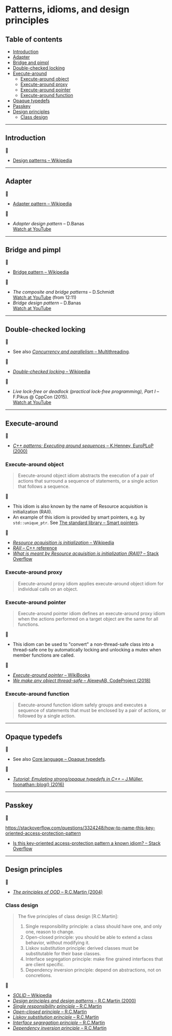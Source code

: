 # Patterns, idioms, and design principles

## Table of contents

* [Introduction](#introduction)
* [Adapter](#adapter)
* [Bridge and pimpl](#bridge-and-pimpl)
* [Double-checked locking](#double-checked-locking)
* [Execute-around](#execute-around)
	* [Execute-around object](execute-around-object)
	* [Execute-around proxy](execute-around-proxy)
	* [Execute-around pointer](execute-around-pointer)
	* [Execute-around function](execute-around-function)
* [Opaque typedefs](#opaque-typedefs)
* [Passkey](#passkey)
* [Design principles](#design-principles)
	* [Class design](#class-design)

---

## Introduction

:link:

* [Design patterns &ndash; Wikipedia](https://en.wikipedia.org/wiki/Design_Patterns)

---

## Adapter

:link:

* [Adapter pattern &ndash; Wikipedia](https://en.wikipedia.org/wiki/Adapter_pattern)

:movie_camera:

* *Adapter design pattern* &ndash; D.Banas\
[Watch at YouTube](https://www.youtube.com/watch?v=9jIgSsIfh_8)

---

## Bridge and pimpl

:link:

* [Bridge pattern &ndash; Wikipedia](https://en.wikipedia.org/wiki/Bridge_pattern)

:movie_camera:

* *The composite and bridge patterns* &ndash; D.Schmidt\
[Watch at YouTube](https://www.youtube.com/watch?v=iM4W5hFqaEA&t=730) (from 12:11)
* *Bridge design pattern* &ndash; D.Banas\
[Watch at YouTube](https://www.youtube.com/watch?v=qG286LQM6BU)

---

## Double-checked locking

:memo:

* See also [*Concurrency and parallelism* &ndash; Multithreading](concurrency_and_parallelism.md#multithreading).

:link:

* [*Double-checked locking* &ndash; Wikipedia](https://en.wikipedia.org/wiki/Double-checked_locking)

:movie_camera:

* *Live lock-free or deadlock (practical lock-free programming), Part I* &ndash; F.Pikus @ CppCon (2015).\
[Watch at YouTube](https://www.youtube.com/watch?v=lVBvHbJsg5Y)

---

## Execute-around

:link:

* [*C++ patterns: Executing around sequences* &ndash; K.Henney, EuroPLoP (2000)](https://hillside.net/europlop/HillsideEurope/Papers/EuroPLoP2000/2000_Henney_ExecutingAroundSequences.pdf)

### Execute-around object

> Execute-around object idiom abstracts the execution of a pair of actions that surround a sequence of statements, or a single action that follows a sequence.

:memo:

* This idiom is also known by the name of Resource acquisition is initialization (RAII).
* An example of this idiom is provided by smart pointers, e.g. by `std::unique_ptr`. See [The standard library &ndash; Smart pointers](std_library.md#smart-pointers).

:link:

* [*Resource acquisition is initialization* &ndash; Wikipedia](https://en.wikipedia.org/wiki/Resource_acquisition_is_initialization)
* [*RAII* &ndash; C++ reference](https://en.cppreference.com/w/cpp/language/raii)
* [*What is meant by Resource acquisition is initialization (RAII)?* &ndash; Stack Overflow](https://stackoverflow.com/questions/2321511/what-is-meant-by-resource-acquisition-is-initialization-raii)

<!-- https://www.codeproject.com/Articles/10141/RAII-Dynamic-Objects-and-Factories-in-C -->

### Execute-around proxy

> Execute-around proxy idiom applies execute-around object idiom for individual calls on an object.

### Execute-around pointer

> Execute-around pointer idiom defines an execute-around proxy idiom when the actions performed on a target object are the same for all functions.

:memo:

* This idiom can be used to "convert" a non-thread-safe class into a thread-safe one by automatically locking and unlocking a mutex when member functions are called.

:link:

* [*Execute-around pointer* &ndash; WikiBooks](https://en.wikibooks.org/wiki/More_C%2B%2B_Idioms/Execute-Around_Pointer)
* [*We make any object thread-safe* &ndash; AlexeyAB, CodeProject (2018)](https://www.codeproject.com/Articles/1183379/We-make-any-object-thread-safe)

### Execute-around function

> Execute-around function idiom safely groups and executes a sequence of statements that must be enclosed by a pair of actions, or followed by a single action.

---

## Opaque typedefs

:memo:

* See also [Core language &ndash; Opaque typedefs](core-language.md#opaque-typedefs).

:link:

* [*Tutorial: Emulating strong/opaque typedefs in C++* &ndash; J.Müller, foonathan::blog() (2016)](https://foonathan.net/blog/2016/10/19/strong-typedefs.html)

---

## Passkey

:link:

<!-- https://stackoverflow.com/questions/3217390/clean-c-granular-friend-equivalent-answer-attorney-client-idiom/3218920#3218920-->

https://stackoverflow.com/questions/3324248/how-to-name-this-key-oriented-access-protection-pattern

* [Is this key-oriented access-protection pattern a known idiom? &ndash; Stack Overflow](https://stackoverflow.com/questions/3220009/is-this-key-oriented-access-protection-pattern-a-known-idiom)

---

## Design principles

:link:

* [*The principles of OOD* &ndash; R.C.Martin (2004)](http://www.butunclebob.com/ArticleS.UncleBob.PrinciplesOfOod)

### Class design

> The five principles of class design [R.C.Martin]:
>
> 1. Single responsibility principle: a class should have one, and only one, reason to change.
> 2. Open-closed principle: you should be able to extend a class behavior, without modifying it.
> 3. Liskov substitution principle: derived classes must be substitutable for their base classes.
> 4. Interface segregation principle: make fine grained interfaces that are client specific.
> 5. Dependency inversion principle: depend on abstractions, not on concretions.

:link:

* [*SOLID* &ndash; Wikipedia](https://en.wikipedia.org/wiki/SOLID)
* [*Design principles and design patterns* &ndash; R.C.Martin (2000)](http://www.cvc.uab.es/shared/teach/a21291/temes/object_oriented_design/materials_adicionals/principles_and_patterns.pdf)
* [*Single responsibility principle* &ndash; R.C.Martin](https://web.archive.org/web/20150202200348/http://www.objectmentor.com/resources/articles/srp.pdf)
* [*Open-closed principle* &ndash; R.C.Martin](https://web.archive.org/web/20150905081105/http://www.objectmentor.com/resources/articles/ocp.pdf)
* [*Liskov substitution principle* &ndash; R.C.Martin](https://web.archive.org/web/20150905081111/http://www.objectmentor.com/resources/articles/lsp.pdf)
* [*Interface segregation principle* &ndash; R.C.Martin](https://web.archive.org/web/20150905081110/http://www.objectmentor.com/resources/articles/isp.pdf)
* [*Dependency inversion principle* &ndash; R.C.Martin](https://web.archive.org/web/20150905081103/http://www.objectmentor.com/resources/articles/dip.pdf)
